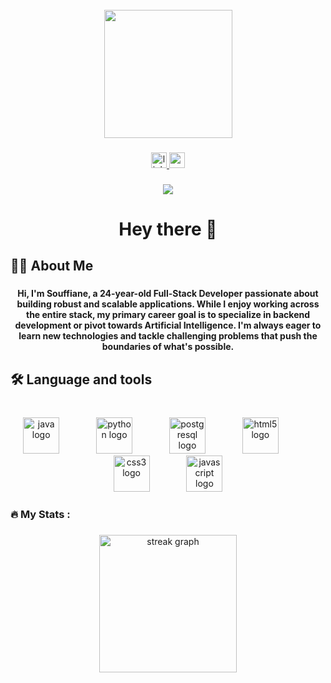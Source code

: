 <br clear="both">

<div align="center">
  <img height="205" src="https://raw.githubusercontent.com/Tarikul-Islam-Anik/Animated-Fluent-Emojis/master/Emojis/People%20with%20professions/Man%20Technologist%20Light%20Skin%20Tone.png  "  />
</div>

###

<div align="center">
  <a href="https://www.linkedin.com/in/soufiane-assari/" target="_blank">
    <img src="https://img.shields.io/static/v1?message=LinkedIn&logo=linkedin&label=&color=0077B5&logoColor=white&labelColor=&style=flat" height="25" alt="linkedin logo"  />
  </a>
  <a href="mailto:seassari01@icloud.com" target="_blank">
    <img src="https://img.shields.io/static/v1?message=Gmail&logo=gmail&label=&color=D14836&logoColor=white&labelColor=&style=flat" height="25" alt="gmail logo"  />
  </a>
</div>

###

<div align="center">
  <img src="https://visitor-badge.laobi.icu/badge?page_id=iiTzSenn.iiTzSenn&left_text=Visitors"  />
</div>

###

<h1 align="center">Hey there 👋</h1>

###

<h2 align="left">👩‍💻  About Me</h2>

###

<h4 align="center">Hi, I'm Souffiane, a 24-year-old Full-Stack Developer passionate about building robust and scalable applications. While I enjoy working across the entire stack, my primary career goal is to specialize in backend development or pivot towards Artificial Intelligence. I'm always eager to learn new technologies and tackle challenging problems that push the boundaries of what's possible.</h4>

###

<h2 align="left">🛠 Language and tools</h2>

###

<br clear="both">

<div align="center">
  <img src="https://cdn.jsdelivr.net/gh/devicons/devicon/icons/java/java-original.svg" height="58" alt="java logo"  />
  <img width="51" />
  <img src="https://cdn.jsdelivr.net/gh/devicons/devicon/icons/python/python-original.svg" height="58" alt="python logo"  />
  <img width="51" />
  <img src="https://cdn.jsdelivr.net/gh/devicons/devicon/icons/postgresql/postgresql-original.svg" height="58" alt="postgresql logo"  />
  <img width="51" />
  <img src="https://cdn.jsdelivr.net/gh/devicons/devicon/icons/html5/html5-original.svg" height="58" alt="html5 logo"  />
  <img width="51" />
  <img src="https://cdn.jsdelivr.net/gh/devicons/devicon/icons/css3/css3-original.svg" height="58" alt="css3 logo"  />
  <img width="51" />
  <img src="https://cdn.jsdelivr.net/gh/devicons/devicon/icons/javascript/javascript-original.svg" height="58" alt="javascript logo"  />
</div>

###

<h3 align="left">🔥   My Stats :</h3>

###

<div align="center">
  <img src="https://streak-stats.demolab.com?user=iiTzSenn&locale=en&mode=weekly&theme=shades-of-purple&hide_border=true&border_radius=5&order=3" height="220" alt="streak graph"  />
</div>

###

<br clear="both">

###
